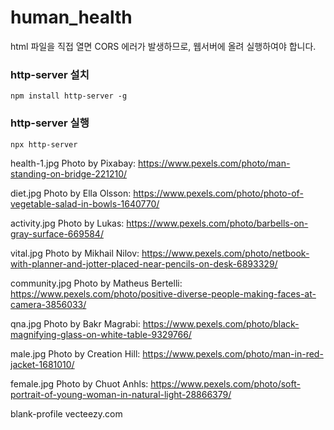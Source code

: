 # human_health

html 파일을 직접 열면 CORS 에러가 발생하므로, 웹서버에 올려 실행하여야 합니다.
### http-server 설치
```
npm install http-server -g
```
### http-server 실행
```
npx http-server
```

health-1.jpg
Photo by Pixabay: https://www.pexels.com/photo/man-standing-on-bridge-221210/

diet.jpg
Photo by Ella Olsson: https://www.pexels.com/photo/photo-of-vegetable-salad-in-bowls-1640770/

activity.jpg
Photo by Lukas: https://www.pexels.com/photo/barbells-on-gray-surface-669584/

vital.jpg
Photo by Mikhail Nilov: https://www.pexels.com/photo/netbook-with-planner-and-jotter-placed-near-pencils-on-desk-6893329/

community.jpg
Photo by Matheus Bertelli: https://www.pexels.com/photo/positive-diverse-people-making-faces-at-camera-3856033/

qna.jpg
Photo by Bakr Magrabi: https://www.pexels.com/photo/black-magnifying-glass-on-white-table-9329766/

male.jpg
Photo by Creation Hill: https://www.pexels.com/photo/man-in-red-jacket-1681010/

female.jpg
Photo by Chuot  Anhls: https://www.pexels.com/photo/soft-portrait-of-young-woman-in-natural-light-28866379/

blank-profile
vecteezy.com